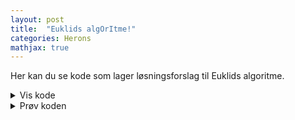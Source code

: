 ```yaml
---
layout: post
title:  "Euklids algOrItme!"
categories: Herons
mathjax: true
---
```


Her kan du se kode som lager løsningsforslag til Euklids algoritme.

<details>
<summary>Vis kode</summary>

<style>
pre {
  white-space: pre !important;
  overflow-y: auto !important;
  max-height: 50vh !important;
}
</style>
<p>
{% highlight python %}
    import numpy as np

    # Først vil vi ta input x,y,
    # deretter kjøre Euklids algoritme
    # Den skal returnere en matrise med alle liknignene, hvor siste input er gcd(x,y)
    def EM1(x,y):
        r_0 = np.maximum(x,y)  # Vi sorterer
        r_1 = np.minimum(x,y)  # Største tallet av x,y

         ############################################
         ### Algoritmen vil gi oss noe som dette ####
         ####        r_0 = c_1 · r_1  + r_2      ####
         ####        r_1 = c_2 · r_2  + r_3      ####
         #                     .                    #
         #                     .                    #
         #                     .                    #
         #                     .                    #
         ####   r_10 = c_11 · r_11 + gcd(x,y)    ####
         #### hvis algoritmen bruker 10 steg     ####
         ############################################

        # Lager første entry r_0, c_1, r_1, r_2, som tilsvarer første likning
        # merk at r_0 og r_1 er x og y etter sortering.
        c_1 = int(np.floor(r_0/r_1)) # c_1 finner vi ved å dele r_0 på r_1 og runde ned til nærmeste heltall. Dette kan vi gjøre med numpy.floor funksjonen
        # rest etter divisjon kan vi nå finne ved å ta r_0-c_1*r_1
        r_2 = int(r_0-c_1*r_1) # rest etter divisjon får vi ved r_0-c_1r_1
        likninger = [[r_0, c_1, r_1, r_2]] # Nå legger vi alle fire verdiene inn i matrisen vår

        # Vi ønsker nå å skrive
        # r_1 = c_2 · r_2 + r_3
        # r_2 = c_3 · r_3 + r_4 osv
        # Dette ønsker vi å gjøre til restverdien til slutt er gcd(x,y)
        # Vi kan finne alle verdiene på samme måte som over
        # Ettersom vi ønsker å gjøre samme prosedyre gjentatte ganger
        # fram til vi oppnår ønsket resultat, er en while loop naturlig
        # Vi ønsker altså å kjøre prosedyren til siste entry i vår matrise er gcd(x,y).
        while likninger[-1][-1] != np.gcd(x,y): # Første [-1] sier at vi ser på siste likning i likninger, andre [-1] sier at vi ser på siste entry i likningen
            # Vi skal nå skrive a = c · b + r, hvor a er neste siste entry i forrige tuppel.
            a = likninger[-1][-2]
            b = likninger[-1][-1] # b er resten fra forrige liking, altså siste entry i forrige tuppel.
            c = int(np.floor(a/b)) # Vi finner nå c på samme måte som siste
            r = int(a-c*b) # rest etter divisjon kan vi nå finne ved å ta a-c · b
            likninger.append([a,c,b,r]) # Vi har nå alle verdiene til neste likning og vil legge de til matrisen vår
            # Nå har vi nådd slutten, hvis r == gcd(x,y), vil utsagnet være sant, og loopen brytes
            # Hvis r != gcd(x,y), så kjøres den på nytt
        # Nå som loopen er ferdig og vi har funnet resten har vi en matrise som består av alle likningene vi ville fått ved å gjøre algoritmen manuelt
        # Funksjonen skal nå returnere alle likningene
        return likninger

    ### Her ønsker vi å bruke likningene fra EM1 til å finne en løsning på a*x+b*y = 1
    ### Funksjonen Losning skal gjøre dette
    def Losning(a,b):

        print(" ")
        print("Felles faktor er " + str(np.gcd(a,b)) + ".")
        print(" ")
        matrise = EM1(a,b)
        for tuppel in matrise:
            print(str(tuppel[0]) + " = " + str(tuppel[1]) + " · " + str(tuppel[2]) + " + " + str(tuppel[3]))
            print(" ")
        print("Vi reverserer nå prosessen:")
        print(" ")
        print(" ")
        ############################################
        ####  Funksjonen tar inn noe som dette  ####
        ####        r_0 = c_1 · r_1  + r_2      ####
        ####        r_1 = c_2 · r_2  + r_3      ####
        #                     .                    #
        #                     .                    #
        #                     .                    #
        #                     .                    #
        ####      r_9 = c_10 · r_10 + r_11      ####
        ####      r_10 = c_11 · r_11 + 1        ####
        ####      hvis EM1 bruker 10 steg       ####
        ############################################
        ############################################
        ####       Vi begynner fra bunnen       ####
        ####     1 = 1 · r_10 - c_11 · r_11     ####
        ## 1 = - c_11 · r_9 + (1+c_11*c_10)*r_10  ##
        #                     .                    #  Generell plass i reversering
        #                     .                    #  Bruker likningen,
        ####  1 = c · r_(n) + d · r_(n+1)         ####  r_(n-1) = c_n* r_n + r_(n+1) <==> r_(n+1) = r_(n-1) -c_n* r_n
        ####  1 = d* r_(n-1) + (c+d*(-c_n))*r_n    #  til å finne neste del i reversering
        #                     .                    #
        #                     .                    #
        ####            1 = a* x + b* y         ####
        ############################################
        # Vi ser at første likning kommer direkte fra EM1
        # Vi legger inn dette

        reversering = [[matrise[-1][-1], 1 , matrise[-1][0], -matrise[-1][1], matrise[-1][2]]]
        print(str(reversering[-1][0])
                + " = "
                + str(reversering[-1][1])
                + "·"
                + str(reversering[-1][2])
                + plussminus(reversering[-1][3])
                + str(int(reversering[-1][3]/np.sign(reversering[-1][3])))
                # + " + "
                # + str(reversering[-1][3])
                + "·"
                + str(reversering[-1][4])
                )
        # Ved å se på den generelle overgangen i skissen over, ser vi at vi kan generalisere dette
        for i in range(len(matrise)-1): # Antall ganger vi skal kjøre algoritmen
            # Ønsker nå å legge til nye koeffisientene til matrisen, som vi ser over, skal dette være
            # 1 = d · r_(n-1) + (d+c*(-c_n)) · r_n # Vi ser at
            # 1 = gcd(a,b)
            d           = reversering[-1][-2]
            r_nminus1   = matrise[-i-2][0]
            c           = reversering[-1][1]
            c_n         = matrise[-i-2][1]
            r_n         = matrise[-i-1][0]
            # Dette gir
            reversering.append([matrise[-1][-1], d, r_nminus1,  (c+d*(-c_n)) , r_n])
            # Vi printer dette til terminal for å vise utregningene
            print(str(reversering[-1][0])
                    + " = "
                    + str(c)
                    + "·"
                    + str(r_n)
                    + plussminus(d)
                    + str(int(d/np.sign(d)))
                    + "·("
                    + str(r_nminus1)
                    + " - "
                    + str(c_n)
                    + "·"
                    + str(int(r_n))
                    + ")"
                    )
            print(" ")
            print(str(reversering[-1][0])
                    + " = "
                    + str(int(d))
                    + "·"
                    + str(r_nminus1)
                    + plussminus((c+d*(-c_n)))
                    + str(int((c+d*(-c_n))/np.sign((c+d*(-c_n)))))
                    + "·"
                    + str(int(r_n))
                    )
    while True == True:
        a = input("Skriv inn første tall: ") # vi ønsker input fra bruker
        b = input("Skriv inn andre tall: ")
        try:
            Losning(int(a),int(b))
        except ValueError:
            print("Input må være heltall")
        if str(input("Vil du prøve på nytt? y/n: ")) == "n":
            break
{% endhighlight %}
</p>

</details>





<details >
<summary>Prøv koden</summary>


<style>
input {
    background: black;
    border: none;
    width: 100%;
    font: 1.5ch droid sans mono, consolas, monospace;
    outline: none;
}
input:focus {
    width: 100%;
    border: none;
}
textarea {
    background: black;
    width: 100%;
    border: none;
    outline: none;
    height: 300px;
    font: 1.5ch droid sans mono, consolas, monospace;
    resize: none;
    rows: 15;
}
textarea:focus {
    border: none;
}
div1 {
  width : 100%;
  height : 300 px;
  background-color: black;
}
</style>

<div  style='background-color: black'>
<input type='integer' id='tall1' placeholder='Skriv inn første tall'   />
<input type='integer' id='tall2' placeholder='Skriv inn andre tall'   />
</div>

<button type='button' onclick='losning()'> Kjør </button>
<div  style='background-color: black;  >
<p id='svar'> </p>
</div>

</details>



<script>

function euklidsfunc(x,y) {
    var r_0 = parseFloat(math.max(Number(x),Number(y)));
    var r_1 = parseFloat(math.min(Number(x),Number(y)));
    var c_1 = parseFloat(math.floor(r_0/r_1));
    var r_2 = parseFloat(r_0-c_1*r_1);
    var likninger = [[r_0, c_1, r_1, r_2]];
    while (likninger[likninger.length -1][likninger[likninger.length -1].length -1] !== math.gcd(Number(x),Number(y))) {
    var a = likninger[likninger.length -1][likninger[likninger.length -1].length -2];
    var b = likninger[likninger.length -1][likninger[likninger.length -1].length -1];
    var c = math.floor(a/b);
    var r = a-c*b;
    likninger.push([a,c,b,r]);
    }
    return likninger ;
  }
</script>
<script>
function losning() {
  var matrise = euklidsfunc(Number(document.getElementById('tall1').value), Number(document.getElementById('tall2').value));
  var losningstekst = "Løsningen er \n \n";
  var i=0;
  for (tuppel of matrise) {
    losningstekst += "\\begin{multline*} " + String(tuppel[0]) + " = " + String(tuppel[1])+ "·" + String(tuppel[2]) + " + " + String(tuppel[3]) + " \\end{multline*} \n \n";
  }
  losningstekst += "\n\n Vi reverserer nå prosessen:";
  var reversering = [
                    [
                    matrise[matrise.length-1][matrise[matrise.length-1].length-1],
                    1,
                    matrise[matrise.length-1][0],
                    -matrise[matrise.length-1][1],
                    matrise[matrise.length-1][2]
                    ]
                    ];
  var lr = reversering[reversering.length-1]
  losningstekst += "\\begin{multline*}"
                    + String(lr[0])
                    + " = "
                    + String(lr[1])
                    + "·"
                    + String(lr[2])
                    + " + "
                    + String(lr[3])
                    + "·"
                    + String(lr[4])
                    + "\\end{multline*}";
  var i = 0
  for (i= 0; i< matrise.length-1; i++) {
      var lr = reversering[reversering.length-1];
      var d = lr[lr.length-2];
      var r_nminus1 = matrise[matrise.length-i-2][0];
      var c = lr[1];
      var c_n = matrise[matrise.length-i-2][1];
      var r_n = matrise[matrise.length-i-1][0];
      reversering.push(
          [matrise[matrise.length-1][matrise[matrise.length-1].length-1],
          d,
          r_nminus1,
          (c+d*(-c_n)),
          r_n
          ]
          );
      losningstekst += "\\begin{multline*}"
                        + String(lr[0])
                        + " = "
                        + String(c)
                        + "·"
                        + String(r_n)
                        + " + "
                        + String(d)
                        + "·("
                        + String(r_nminus1)
                        + " - "
                        + String(c_n)
                        + "·"
                        + String(r_n)
                        + ") \\end{multline*}"
                        + "\n \n"
                        + "\\begin{multline*}"
                        + String(lr[0])
                        + " = "
                        + String(d)
                        + "·"
                        + String(r_nminus1)
                        + " + "
                        + String(reversering[reversering.length -1][reversering[reversering.length-1].length-2])
                        + "·"
                        + String(r_n)
                        + "\\end{multline*}"
                    }
  document.getElementById('svar').innerHTML = losningstekst;
  MathJax.typeset();
}
</script>


<!-- document.getElementById('svar').innerHTML = ""
for (i = 0; i < losningstekst.length; i++) {
  document.getElementById('svar').innerHTML += losningstekst.charAt(i);
  setTimeout(losning, 10);
} -->

<!--

+ String(reversering[reversering.length -1][reversering[reversering.length-1].length-2])

+ \\]"
        + " = "
        + str(int(d))
        + "·"
        + str(r_nminus1)
        + plussminus((c+d*(-c_n)))
        + str(int((c+d*(-c_n))/np.sign((c+d*(-c_n)))))
        + "·"
        + str(int(r_n))
        )
        break -->
